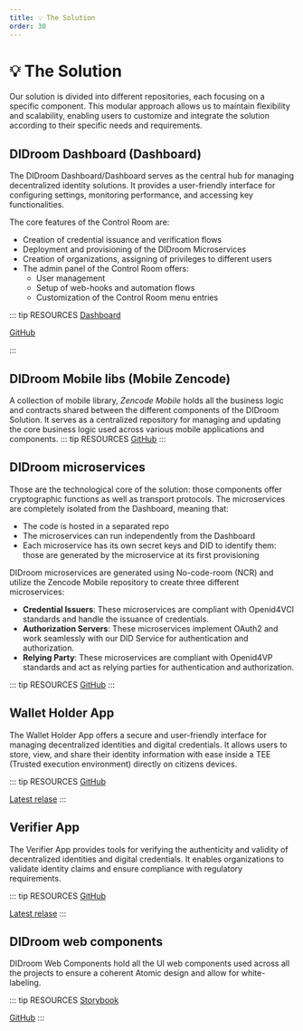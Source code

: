```yaml
---
title: 💡 The Solution
order: 30
---
```


# 💡 The Solution

Our solution is divided into different repositories, each focusing on a specific component. This modular approach allows us to maintain flexibility and scalability, enabling users to customize and integrate the solution according to their specific needs and requirements.

## DIDroom Dashboard (Dashboard)

The DIDroom Dashboard/Dashboard serves as the central hub for managing decentralized identity solutions. It provides a user-friendly interface for configuring settings, monitoring performance, and accessing key functionalities.

The core features of the Control Room are:

- Creation of credential issuance and verification flows
- Deployment and provisioning of the DIDroom Microservices
- Creation of organizations, assigning of privileges to different users
- The admin panel of the Control Room offers:
  - User management
  - Setup of web-hooks and automation flows
  - Customization of the Control Room menu entries

::: tip RESOURCES
[Dashboard](https://dashboard.didroom.com)

[GitHub](https://github.com/forkbombeu/signroom)

:::

## DIDroom Mobile libs (Mobile Zencode)

A collection of mobile library, _Zencode Mobile_ holds all the business logic and contracts shared between the different components of the DIDroom Solution. It serves as a centralized repository for managing and updating the core business logic used across various mobile applications and components.
::: tip RESOURCES
[GitHub](https://github.com/forkbombeu/mobile_zencode)
:::

## DIDroom microservices

Those are the technological core of the solution: those components offer cryptographic functions as well as transport protocols. The microservices are completely isolated from the Dashboard, meaning that:

- The code is hosted in a separated repo
- The microservices can run independently from the Dashboard
- Each microservice has its own secret keys and DID to identify them: those are generated by the microservice at its first provisioning

DIDroom microservices are generated using No-code-room (NCR) and utilize the Zencode Mobile repository to create three different microservices:

- **Credential Issuers**: These microservices are compliant with Openid4VCI standards and handle the issuance of credentials.
- **Authorization Servers**: These microservices implement OAuth2 and work seamlessly with our DID Service for authentication and authorization.
- **Relying Party**: These microservices are compliant with Openid4VP standards and act as relying parties for authentication and authorization.

::: tip RESOURCES
[GitHub](https://github.com/forkbombeu/DIDroom_microservices)
:::

## Wallet Holder App

The Wallet Holder App offers a secure and user-friendly interface for managing decentralized identities and digital credentials. It allows users to store, view, and share their identity information with ease inside a TEE (Trusted execution environment) directly on citizens devices.

::: tip RESOURCES
[GitHub](https://github.com/forkbombeu/wallet)

[Latest relase](https://github.com/ForkbombEu/wallet/releases/latest/download/wallet.apk)
:::

## Verifier App

The Verifier App provides tools for verifying the authenticity and validity of decentralized identities and digital credentials. It enables organizations to validate identity claims and ensure compliance with regulatory requirements.

::: tip RESOURCES
[GitHub](https://github.com/forkbombeu/verifier)

[Latest relase](https://github.com/ForkbombEu/verifier/releases/latest/download/verifier.apk)
:::

## DIDroom web components

DIDroom Web Components hold all the UI web components used across all the projects to ensure a coherent Atomic design and allow for white-labeling.

::: tip RESOURCES
[Storybook](https://forkbombeu.github.io/didroom-components)

[GitHub](https://github.com/forkbombeu/DIDroom-components)
:::
